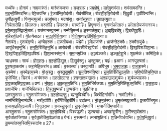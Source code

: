 

  
मध्वो॑वः। वो॒नाम॑। नाम॒मारु॑तं। मारु॑तंयजत्राः। य॒ज॒त्राः॒प्र। प्रय॒ज्ञेषु॑। य॒ज्ञेषु॒शव॑सा। शव॑सामदन्ति। म॒द॒न्ती॒ति॑मदन्ति॥ येरे॒जय॑न्ति। रे॒जय॑न्ति॒रोद॑सी। रोद॑सीचित्। रोद॑सी॒इति॒रोद॑सी। चि॒दु॒र्वी। उ॒र्वीपिन्व॑न्ति। उ॒र्वीइत्यु॒र्वी। पिन्व॒न्त्युत्सं॑। उत्सं॒यत्। यदया॑सु। अया॑सुरु॒ग्राः। उ॒ग्राइत्यु॒ग्राः॥  
नि॒चे॒तारो॒हि। हिम॒रुतः॑। म॒रुतो॒हि। हिम॒रुतः॑। म॒रुतो॒हि। हिगृ॒णन्तं॑। गृ॒णन्तं॑प्रणॆ॒तारः॑। प्र॒णॆ॒तारो॒यज॑मानस्य। प्र॒ने॒तार॒इति॑प्र॒ऽने॒तारः॑। यज॑मानस्य॒मन्म॑। मन्मेति॒मन्म॑॥ अ॒स्माक॑म॒द्य। अ॒द्यवि॒दथे॑षु। वि॒दथे॑षुब॒र्हिः। ब॒र्हिरावी॒तये॑। वी॒तये॑सदत। स॒द॒त॒पि॒प्रि॒या॒णाः। पि॒प्रि॒या॒णाइति॑पि॒प्रि॒या॒णाः॥  
नैताव॑त्। ए॒ताव॑द॒न्ये। अ॒न्येम॒रुतः॑। म॒रुतो॑यथा। यथे॒मे। इ॒मेभ्राज॑न्ते। भ्राज॑न्तेरु॒क्मैः। रु॒क्मैरायु॑धैः। आयु॑धैस्त॒नूभिः॑। त॒नूभि॒रिति॑त॒नूभिः॑॥ आरोद॑सी। रोद॑सीविश्व॒पिशः॑। रोद॑सी॒इति॒रोद॑सी। वि॒श्व॒पिशः॑पिशा॒नाः। वि॒श्व॒पिश॒इति॑वि॒श्व॒ऽपिशः॑। पि॒शा॒नास्स॑मा॒नं। स॒मा॒नम॒ञ्जि। अ॒ञ्ज्य॑ञ्जते। अ॒ञ्ज॒ते॒शु॒भे। शुछभेकं। कमिति॒कं॥  
ऋध॒क्सा। सावः॑। वो॒म॒रु॒तः॒। म॒रु॒तो॒दि॒द्युत्। दि॒द्युद॑स्तु। अ॒स्तु॒यत्। यद्वः॑। व॒आगः॑। आगः॑पुरु॒षता॑। पु॒रु॒षता॒करा॑म। करा॒मेति॒करा॑म॥ आवः॑। व॒स्तस्यां॑। तस्या॒मपि॑। अपि॑भूम। भू॒म॒य॒ज॒त्राः॒। य॒ज॒त्रा॒स्मे। अ॒स्मेवः॑। अ॒स्मेइत्य॒स्मे। वो॒अ॒स्तु॒। अ॒स्तु॒सु॒म॒तिः। सु॒म॒तिश्च॑नि॒ष्ठा। सु॒म॒तिरिति॑सु॒ऽम॒तिः। च॒नि॒ष्ठेति॑च॒नि॒ष्ठा॥  
कृ॒तेचि॑त्। चि॒दत्र॑। अत्र॑मरुतः। म॒रु॒तो॒र॒ण॒न्त॒। र॒ण॒न्ता॒न॒वद्यासः॑। अ॒न॒व॒द्यास॒शुच॑यः। शुच॑यःपाव॒काः। पा॒व॒काइति॑पा॒व॒काः॥ प्रणः॑। नो॒व॒त॒। अ॒व॒तसु॒म॒तिभिः॑। सु॒म॒तिभि॑र्यजत्राः। सु॒म॒तिभि॒रिति॑सु॒ऽम॒तिभिः॑। य॒ज॒त्राः॒प्र। प्रवाजे॑भिः। वाजे॑भिस्तिरत। ति॒र॒त॒पु॒ष्यसे॑। पु॒ष्यसे॑नः। न॒इति॑नः॥  
उ॒तस्तु॒तासः॑। स्तु॒तासो॑मरुतः। म॒रु॒तो॒व्य॒न्तु॒। व्य॒न्तु॒विश्वे॑भिः। विश्वे॑भि॒र्नाम॑भिः। नाम॑भि॒र्नरः॑। नाम॑भिरिति॒नाम॑ऽभिः। नरो॑ह॒वींषि॑। ह॒वींषीति॑ह॒वींषि॑॥ ददा॑तनः। नो॒अ॒मृत॑स्य। अ॒मृत॑स्यप्र॒जायै॑। प्र॒जायै॑जिगृ॒त। प्र॒जाया॒इति॑प्र॒ऽजायै॑। जि॒गृ॒तरा॒यः। रा॒यस्सू॒नृता॑। सू॒नृता॑म॒घानि॑। म॒घानीति॑म॒घानि॑॥  
आस्तु॒तासः॑। स्तु॒तासो॑मरुतः। म॒रु॒तो॒विश्वे॑। विश्व॑ऊ॒ती। ऊ॒त्यच्छ॑। अच्छा॑सू॒रीन्। सू॒रीन्त्स॒र्वता॑ता। स॒र्वता॑ताजिगात। स॒र्वता॒तेति॑स॒र्वऽता॑ता॥ येनः॑। न॒स्त्मना॑। त्मना॑श॒तिनः॑। श॒तिनो॑वर्धयन्ति। व॒र्ध॒य॒न्ति॒यू॒यं। यू॒यम्पा॑तस्व॒स्तिभि॒स्सदा॑नः॥ 27॥  

